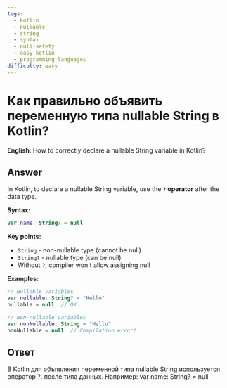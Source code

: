 ```yaml
---
tags:
  - kotlin
  - nullable
  - string
  - syntax
  - null-safety
  - easy_kotlin
  - programming-languages
difficulty: easy
---
```


# Как правильно объявить переменную типа nullable String в Kotlin?

**English**: How to correctly declare a nullable String variable in Kotlin?

## Answer

In Kotlin, to declare a nullable String variable, use the **`?` operator** after the data type.

**Syntax:**
```kotlin
var name: String? = null
```

**Key points:**
- `String` - non-nullable type (cannot be null)
- `String?` - nullable type (can be null)
- Without `?`, compiler won't allow assigning null

**Examples:**
```kotlin
// Nullable variables
var nullable: String? = "Hello"
nullable = null  // OK

// Non-nullable variables
var nonNullable: String = "Hello"
nonNullable = null  // Compilation error!
```

## Ответ

В Kotlin для объявления переменной типа nullable String используется оператор ?. после типа данных. Например: var name: String? = null

